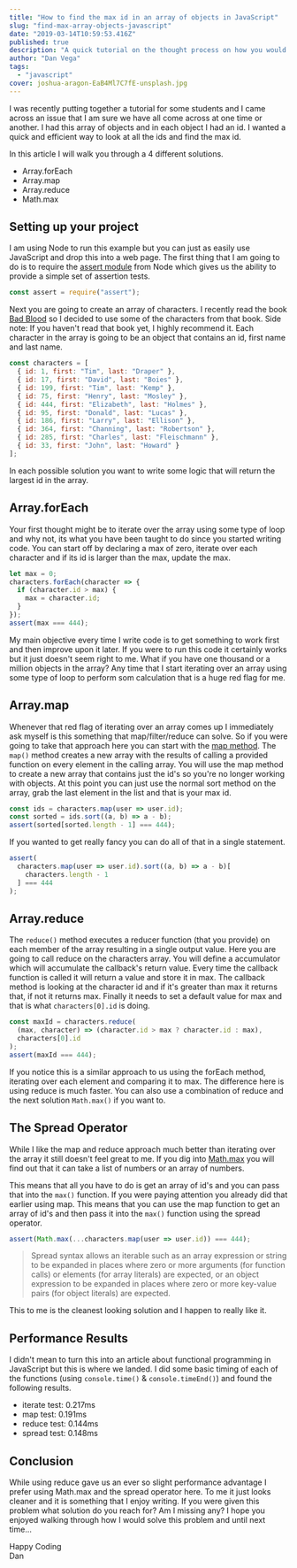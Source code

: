 ```yaml
---
title: "How to find the max id in an array of objects in JavaScript"
slug: "find-max-array-objects-javascript"
date: "2019-03-14T10:59:53.416Z"
published: true
description: "A quick tutorial on the thought process on how you would go about finding the max id in an array of objects in JavaScript"
author: "Dan Vega"
tags:
  - "javascript"
cover: joshua-aragon-EaB4Ml7C7fE-unsplash.jpg
---
```


I was recently putting together a tutorial for some students and I came across an issue that I am sure we have all come across at one time or another. I had this array of objects and in each object I had an id. I wanted a quick and efficient way to look at all the ids and find the max id.

In this article I will walk you through a 4 different solutions.

- Array.forEach
- Array.map
- Array.reduce
- Math.max

## Setting up your project

I am using Node to run this example but you can just as easily use JavaScript and drop this into a web page. The first thing that I am going to do is to require the [assert module](https://nodejs.org/api/assert.html) from Node which gives us the ability to provide a simple set of assertion tests.

```javascript
const assert = require("assert");
```

Next you are going to create an array of characters. I recently read the book [Bad Blood](https://amzn.to/2TFwvIC) so I decided to use some of the characters from that book. Side note: If you haven't read that book yet, I highly recommend it. Each character in the array is going to be an object that contains an id, first name and last name.

```javascript
const characters = [
  { id: 1, first: "Tim", last: "Draper" },
  { id: 17, first: "David", last: "Boies" },
  { id: 199, first: "Tim", last: "Kemp" },
  { id: 75, first: "Henry", last: "Mosley" },
  { id: 444, first: "Elizabeth", last: "Holmes" },
  { id: 95, first: "Donald", last: "Lucas" },
  { id: 186, first: "Larry", last: "Ellison" },
  { id: 364, first: "Channing", last: "Robertson" },
  { id: 285, first: "Charles", last: "Fleischmann" },
  { id: 33, first: "John", last: "Howard" }
];
```

In each possible solution you want to write some logic that will return the largest id in the array.

## Array.forEach

Your first thought might be to iterate over the array using some type of loop and why not, its what you have been taught to do since you started writing code. You can start off by declaring a max of zero, iterate over each character and if its id is larger than the max, update the max.

```javascript
let max = 0;
characters.forEach(character => {
  if (character.id > max) {
    max = character.id;
  }
});
assert(max === 444);
```

My main objective every time I write code is to get something to work first and then improve upon it later. If you were to run this code it certainly works but it just doesn't seem right to me. What if you have one thousand or a million objects in the array? Any time that I start iterating over an array using some type of loop to perform som calculation that is a huge red flag for me.

## Array.map

Whenever that red flag of iterating over an array comes up I immediately ask myself is this something that map/filter/reduce can solve. So if you were going to take that approach here you can start with the [map method](https://developer.mozilla.org/en-US/docs/Web/JavaScript/Reference/Global_Objects/Array/map). The `map()` method creates a new array with the results of calling a provided function on every element in the calling array. You will use the map method to create a new array that contains just the id's so you're no longer working with objects. At this point you can just use the normal sort method on the array, grab the last element in the list and that is your max id.

```javascript
const ids = characters.map(user => user.id);
const sorted = ids.sort((a, b) => a - b);
assert(sorted[sorted.length - 1] === 444);
```

If you wanted to get really fancy you can do all of that in a single statement.

```javascript
assert(
  characters.map(user => user.id).sort((a, b) => a - b)[
    characters.length - 1
  ] === 444
);
```

## Array.reduce

The `reduce()` method executes a reducer function (that you provide) on each member of the array resulting in a single output value. Here you are going to call reduce on the characters array. You will define a accumulator which will accumulate the callback's return value. Every time the callback function is called it will return a value and store it in max. The callback method is looking at the character id and if it's greater than max it returns that, if not it returns max. Finally it needs to set a default value for max and that is what `characters[0].id` is doing.

```javascript
const maxId = characters.reduce(
  (max, character) => (character.id > max ? character.id : max),
  characters[0].id
);
assert(maxId === 444);
```

If you notice this is a similar approach to us using the forEach method, iterating over each element and comparing it to max. The difference here is using reduce is much faster. You can also use a combination of reduce and the next solution `Math.max()` if you want to.

## The Spread Operator

While I like the map and reduce approach much better than iterating over the array it still doesn't feel great to me. If you dig into [Math.max](https://developer.mozilla.org/en-US/docs/Web/JavaScript/Reference/Global_Objects/Math/max) you will find out that it can take a list of numbers or an array of numbers.

This means that all you have to do is get an array of id's and you can pass that into the `max()` function. If you were paying attention you already did that earlier using map. This means that you can use the map function to get an array of id's and then pass it into the `max()` function using the spread operator.

```javascript
assert(Math.max(...characters.map(user => user.id)) === 444);
```

> Spread syntax allows an iterable such as an array expression or string to be expanded in places where zero or more arguments (for function calls) or elements (for array literals) are expected, or an object expression to be expanded in places where zero or more key-value pairs (for object literals) are expected.

This to me is the cleanest looking solution and I happen to really like it.

## Performance Results

I didn't mean to turn this into an article about functional programming in JavaScript but this is where we landed. I did some basic timing of each of the functions (using `console.time()` & `console.timeEnd()`) and found the following results.

- iterate test: 0.217ms
- map test: 0.191ms
- reduce test: 0.144ms
- spread test: 0.148ms

## Conclusion

While using reduce gave us an ever so slight performance advantage I prefer using Math.max and the spread operator here. To me it just looks cleaner and it is something that I enjoy writing. If you were given this problem what solution do you reach for? Am I missing any? I hope you enjoyed walking through how I would solve this problem and until next time...

Happy Coding  
Dan

